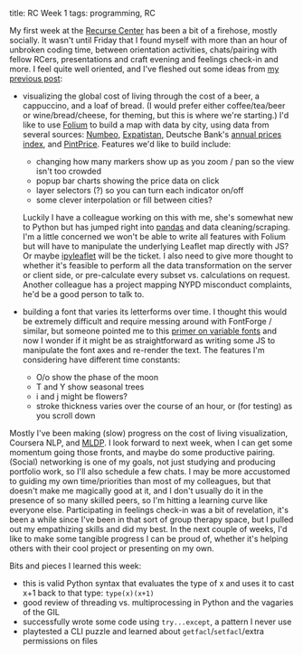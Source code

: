 title: RC Week 1
tags: programming, RC

My first week at the [Recurse Center](https://www.recurse.com/) has been a bit of a firehose, mostly socially. It wasn't until Friday that I found myself with more than an hour of unbroken coding time, between orientation activities, chats/pairing with fellow RCers, presentations and craft evening and feelings check-in and more. I feel quite well oriented, and I've fleshed out some ideas from [my previous post]({filename}/posts/2021-01-04-RC-day-1.md):

- visualizing the global cost of living through the cost of a beer, a cappuccino, and a loaf of bread. (I would prefer either coffee/tea/beer or wine/bread/cheese, for theming, but this is where we're starting.) I'd like to use [Folium](https://python-visualization.github.io/folium/) to build a map with data by city, using data from several sources: [Numbeo](https://www.numbeo.com/cost-of-living/), [Expatistan](https://www.expatistan.com/cost-of-living), Deutsche Bank's [annual prices index](https://www.dbresearch.com/PROD/RPS_EN-PROD/Mapping_the_world_prices_2019/RPS_EN_DOC_VIEW.calias?rwnode=PROD0000000000436748&ProdCollection=PROD0000000000505140), and [PintPrice](http://www.pintprice.com/). Features we'd like to build include:
    - changing how many markers show up as you zoom / pan so the view isn't too crowded
    - popup bar charts showing the price data on click
    - layer selectors (?) so you can turn each indicator on/off
    - some clever interpolation or fill between cities?

    Luckily I have a colleague working on this with me, she's somewhat new to Python but has jumped right into [pandas](https://pandas.pydata.org/) and data cleaning/scraping. I'm a little concerned we won't be able to write all features with Folium but will have to manipulate the underlying Leaflet map directly with JS? Or maybe [ipyleaflet](https://ipyleaflet.readthedocs.io/en/latest/) will be the ticket. I also need to give more thought to whether it's feasible to perform all the data transformation on the server or client side, or pre-calculate every subset vs. calculations on request. Another colleague has a project mapping NYPD misconduct complaints, he'd be a good person to talk to.

- building a font that varies its letterforms over time. I thought this would be extremely difficult and require messing around with FontForge / similar, but someone pointed me to this [primer on variable fonts](https://web.dev/variable-fonts/) and now I wonder if it might be as straightforward as writing some JS to manipulate the font axes and re-render the text. The features I'm considering have different time constants:
    - O/o show the phase of the moon
    - T and Y show seasonal trees
    - i and j might be flowers?
    - stroke thickness varies over the course of an hour, or (for testing) as you scroll down

Mostly I've been making (slow) progress on the cost of living visualization, Coursera NLP, and [MLDP](https://www.manning.com/books/mastering-large-datasets-with-python). I look forward to next week, when I can get some momentum going those fronts, and maybe do some productive pairing. (Social) networking is one of my goals, not just studying and producing portfolio work, so I'll also schedule a few chats. I may be more accustomed to guiding my own time/priorities than most of my colleagues, but that doesn't make me magically good at it, and I don't usually do it in the presence of so many skilled peers, so I'm hitting a learning curve like everyone else. Participating in feelings check-in was a bit of revelation, it's been a while since I've been in that sort of group therapy space, but I pulled out my empathizing skills and did my best. In the next couple of weeks, I'd like to make some tangible progress I can be proud of, whether it's helping others with their cool project or presenting on my own.

Bits and pieces I learned this week:

- this is valid Python syntax that evaluates the type of x and uses it to cast x+1 back to that type: `type(x)(x+1)`
- good review of threading vs. multiprocessing in Python and the vagaries of the GIL
- successfully wrote some code using `try...except`, a pattern I never use
- playtested a CLI puzzle and learned about `getfacl`/`setfacl`/extra permissions on files

